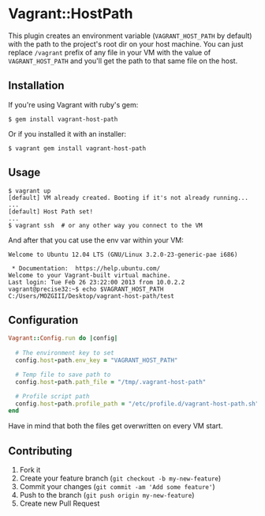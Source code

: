 # Vagrant::HostPath

This plugin creates an environment variable (`VAGRANT_HOST_PATH` by default) with the path to the project's root dir on your host machine.
You can just replace `/vagrant` prefix of any file in your VM with the value of `VAGRANT_HOST_PATH` and you'll get the path to that same file on the host.

## Installation

If you're using Vagrant with ruby's gem:

    $ gem install vagrant-host-path

Or if you installed it with an installer:

    $ vagrant gem install vagrant-host-path

## Usage

    $ vagrant up
    [default] VM already created. Booting if it's not already running...
    ...
    [default] Host Path set!
    ...
    $ vagrant ssh  # or any other way you connect to the VM

And after that you cat use the env var within your VM:

    Welcome to Ubuntu 12.04 LTS (GNU/Linux 3.2.0-23-generic-pae i686)

     * Documentation:  https://help.ubuntu.com/
    Welcome to your Vagrant-built virtual machine.
    Last login: Tue Feb 26 23:22:00 2013 from 10.0.2.2
    vagrant@precise32:~$ echo $VAGRANT_HOST_PATH
    C:/Users/MOZGIII/Desktop/vagrant-host-path/test

## Configuration

```ruby
Vagrant::Config.run do |config|
  
  # The environment key to set
  config.host-path.env_key = "VAGRANT_HOST_PATH"

  # Temp file to save path to
  config.host-path.path_file = "/tmp/.vagrant-host-path"

  # Profile script path
  config.host-path.profile_path = "/etc/profile.d/vagrant-host-path.sh"
end
```

Have in mind that both the files get overwritten on every VM start.

## Contributing

1. Fork it
2. Create your feature branch (`git checkout -b my-new-feature`)
3. Commit your changes (`git commit -am 'Add some feature'`)
4. Push to the branch (`git push origin my-new-feature`)
5. Create new Pull Request
